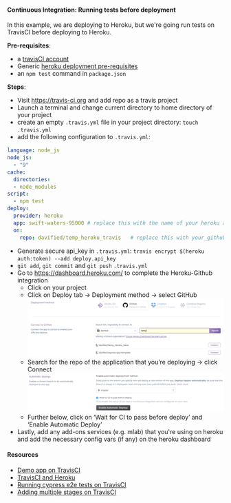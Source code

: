 #### Continuous Integration: Running tests before deployment

In this example, we are deploying to Heroku, but we're going run tests on TravisCI before deploying to Heroku. 

**Pre-requisites**:
- a [travisCI account](http://www.travis-ci.org/)
- Generic [heroku deployment pre-requisites](./heroku_setup.md)
- an `npm test` command in `package.json`

**Steps**:

- Visit https://travis-ci.org and add repo as a travis project
- Launch a terminal and change current directory to home directory of your project
- create an empty `.travis.yml` file in your project directory: `touch .travis.yml`
- add the following configuration to `.travis.yml`:

```yml
language: node_js
node_js:
  - "9"
cache:
  directories:
  - node_modules
script:
  - npm test
deploy:
  provider: heroku
  app: swift-waters-95000 # replace this with the name of your heroku app
  on:
    repo: davified/temp_heroku_travis   # replace this with your_github_username/your_repo
```

- Generate secure api_key in `.travis.yml`: `travis encrypt $(heroku auth:token) --add deploy.api_key`
- `git add`, `git commit` and `git push` `.travis.yml`
- Go to https://dashboard.heroku.com/ to complete the Heroku-Github integration
  - Click on your project
  - Click on Deploy tab → Deployment method → select GitHub
  ![heroku_connect_github](../../images/heroku_connect_github.png)
  - Search for the repo of the application that you’re deploying → click Connect
  ![heroku_ci](../../images/heroku_ci.png)
  - Further below, click on ‘Wait for CI to pass before deploy’ and ‘Enable Automatic Deploy’
- Lastly, add any add-ons services (e.g. mlab) that you're using on heroku and add the necessary config vars (if any) on the heroku dashboard

#### Resources
- [Demo app on TravisCI](https://github.com/davified/temp_heroku_travis)
- [TravisCI and Heroku](https://github.com/verekia/js-stack-from-scratch/blob/master/tutorial/09-travis-coveralls-heroku.md#readme)
- [Running cypress e2e tests on TravisCI](https://docs.cypress.io/guides/guides/continuous-integration.html)
- [Adding multiple stages on TravisCI](https://docs.travis-ci.com/user/build-stages/deploy-heroku/)